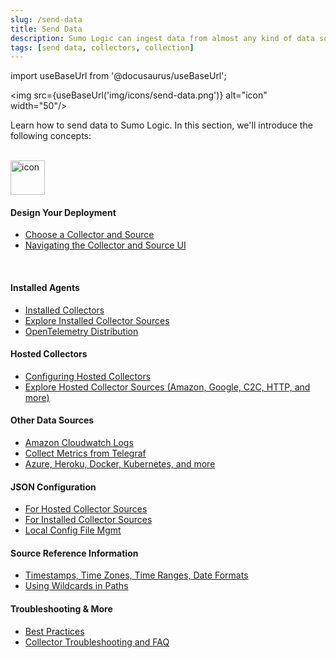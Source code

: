 ```yaml
---
slug: /send-data
title: Send Data
description: Sumo Logic can ingest data from almost any kind of data source.
tags: [send data, collectors, collection]
---
```


import useBaseUrl from '@docusaurus/useBaseUrl';

<img src={useBaseUrl('img/icons/send-data.png')} alt="icon" width="50"/>

Learn how to send data to Sumo Logic. In this section, we'll introduce the following concepts:

<div className="box smallboxwidetop card">
  <div className="container"><br/>
  <img src={useBaseUrl('img/icons/data-collection.png')} alt="icon" width="55"/>
  <h4>Design Your Deployment</h4>
  <ul>
  <li><a href="/docs/send-data/choose-collector-source">Choose a Collector and Source</a></li>
  <li><a href="/docs/send-data/collection">Navigating the Collector and Source UI</a></li>
  </ul>
  </div>
</div>

<br/>

<div className="box-wrapper" markdown="1">
<div className="box smallbox1 card">
  <div className="container">
  <h4>Installed Agents</h4>
  <ul>
  <li><a href="/docs/send-data/installed-collectors">Installed Collectors</a></li>
  <li><a href="/docs/send-data/installed-collectors/sources">Explore Installed Collector Sources</a></li>
  <li><a href="/docs/send-data/sumo-logic-distribution-for-opentelemetry-collector">OpenTelemetry Distribution</a></li>
  </ul>
  </div>
</div>
<div className="box smallbox2 card">
  <div className="container">
  <h4>Hosted Collectors</h4>
  <ul>
  <li><a href="/docs/send-data/hosted-collectors/configure-hosted-collector">Configuring Hosted Collectors</a></li>
  <li><a href="/docs/send-data/hosted-collectors">Explore Hosted Collector Sources (Amazon, Google, C2C, HTTP, and more)</a></li>
  </ul>
  </div>
</div>
  <div className="box smallbox3 card">
  <div className="container">
  <h4>Other Data Sources</h4>
  <ul>
  <li><a href="/docs/send-data/collect-from-other-data-sources/amazon-cloudwatch-logs">Amazon Cloudwatch Logs</a></li>
  <li><a href="/docs/send-data/collect-from-other-data-sources/collect-metrics-telegraf">Collect Metrics from Telegraf</a></li>
  <li><a href="/docs/send-data/collect-from-other-data-sources">Azure, Heroku, Docker, Kubernetes, and more</a></li>
  </ul>
  </div>
</div>
<div className="box smallbox4 card">
  <div className="container">
  <h4>JSON Configuration</h4>
  <ul>
  <li><a href="/docs/send-data/use-json-configure-sources/json-parameters-hosted-sources">For Hosted Collector Sources</a></li>
  <li><a href="/docs/send-data/use-json-configure-sources/json-parameters-installed-sources">For Installed Collector Sources</a></li>
  <li><a href="/docs/send-data/use-json-configure-sources/local-configuration-file-management">Local Config File Mgmt</a></li>
  </ul>
  </div>
</div>
  <div className="box smallbox5 card">
    <div className="container">
    <h4>Source Reference Information</h4>
    <ul>
    <li><a href="/docs/send-data/reference-information/time-reference">Timestamps, Time Zones, Time Ranges, Date Formats</a></li>
    <li><a href="/docs/send-data/reference-information/use-wildcards-paths">Using Wildcards in Paths</a></li>
    </ul>
    </div>
  </div>
  <div className="box smallbox6 card">
    <div className="container">
    <h4>Troubleshooting & More</h4>
    <ul>
    <li><a href="/docs/send-data/best-practices">Best Practices</a></li>
    <li><a href="/docs/send-data/collector-faq">Collector Troubleshooting and FAQ</a></li>
    </ul>
    </div>
  </div>
</div>
